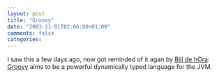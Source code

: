 ```yaml
---
layout: post
title: "Groovy"
date: "2003-11-01T02:06:00+01:00"
comments: false
categories: 
---
```


<p>I saw this a few days ago, now got reminded of it agan by <a href="http://www.dehora.net/journal">Bill de hÓra</a>: <a href="http://groovy.codehaus.org/">Groovy</a> aims to be a powerful dynamically typed language for the JVM.</p>

